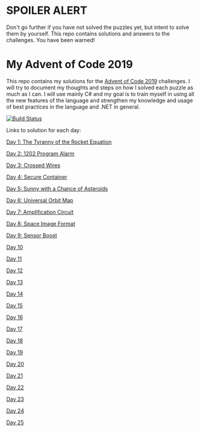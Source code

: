 # SPOILER ALERT
Don't go further if you have not solved the puzzles yet, but intent to solve them by yourself. This repo contains solutions and answers to the challenges. You have been warned!

# My Advent of Code 2019
This repo contains my solutions for the [Advent of Code 2019](https://adventofcode.com/) challenges. I will try to document my thoughts and steps on how I solved each puzzle as much as I can.
I will use mainly C# and my goal is to train myself in using all the new features of the language and strengthen my knowledge and usage of best practices in the language and .NET in general.

[![Build Status](https://dev.azure.com/griesingersoftware/Advent%20of%20Code%202019/_apis/build/status/jooni91.advent-of-code-2019?branchName=master)](https://dev.azure.com/griesingersoftware/Advent%20of%20Code%202019/_build/latest?definitionId=15&branchName=master)

Links to solution for each day:

[Day 1: The Tyranny of the Rocket Equation](https://github.com/jooni91/advent-of-code-2019/tree/master/src/Solutions/Day1)

[Day 2: 1202 Program Alarm](https://github.com/jooni91/advent-of-code-2019/tree/master/src/Solutions/Day2)

[Day 3: Crossed Wires](https://github.com/jooni91/advent-of-code-2019/tree/master/src/Solutions/Day3)

[Day 4: Secure Container](https://github.com/jooni91/advent-of-code-2019/tree/master/src/Solutions/Day4)

[Day 5: Sunny with a Chance of Asteroids](https://github.com/jooni91/advent-of-code-2019/tree/master/src/Solutions/Day5)

[Day 6: Universal Orbit Map](https://github.com/jooni91/advent-of-code-2019/tree/master/src/Solutions/Day6)

[Day 7: Amplification Circuit](https://github.com/jooni91/advent-of-code-2019/tree/master/src/Solutions/Day7)

[Day 8: Space Image Format](https://github.com/jooni91/advent-of-code-2019/tree/master/src/Solutions/Day8)

[Day 9: Sensor Boost](https://github.com/jooni91/advent-of-code-2019/tree/master/src/Solutions/Day9)

[Day 10](https://github.com/jooni91/advent-of-code-2019/tree/master/src/Solutions/Day10)

[Day 11](https://github.com/jooni91/advent-of-code-2019/tree/master/src/Solutions/Day11)

[Day 12](https://github.com/jooni91/advent-of-code-2019/tree/master/src/Solutions/Day12)

[Day 13](https://github.com/jooni91/advent-of-code-2019/tree/master/src/Solutions/Day13)

[Day 14](https://github.com/jooni91/advent-of-code-2019/tree/master/src/Solutions/Day14)

[Day 15](https://github.com/jooni91/advent-of-code-2019/tree/master/src/Solutions/Day15)

[Day 16](https://github.com/jooni91/advent-of-code-2019/tree/master/src/Solutions/Day16)

[Day 17](https://github.com/jooni91/advent-of-code-2019/tree/master/src/Solutions/Day17)

[Day 18](https://github.com/jooni91/advent-of-code-2019/tree/master/src/Solutions/Day18)

[Day 19](https://github.com/jooni91/advent-of-code-2019/tree/master/src/Solutions/Day19)

[Day 20](https://github.com/jooni91/advent-of-code-2019/tree/master/src/Solutions/Day20)

[Day 21](https://github.com/jooni91/advent-of-code-2019/tree/master/src/Solutions/Day21)

[Day 22](https://github.com/jooni91/advent-of-code-2019/tree/master/src/Solutions/Day22)

[Day 23](https://github.com/jooni91/advent-of-code-2019/tree/master/src/Solutions/Day23)

[Day 24](https://github.com/jooni91/advent-of-code-2019/tree/master/src/Solutions/Day24)

[Day 25](https://github.com/jooni91/advent-of-code-2019/tree/master/src/Solutions/Day25)
